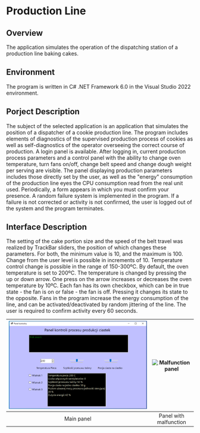 # Production Line

## Overview
The application simulates the operation of the dispatching station of a production line baking cakes.

## Environment
The program is written in C# .NET Framework 6.0 in the Visual Studio 2022 environment.

## Porject Description

The subject of the selected application is an application that simulates the position of a dispatcher of a cookie production line. The program includes elements of diagnostics of the supervised production process of cookies as well as self-diagnostics of the operator overseeing the correct course of production. A login panel is available. After logging in, current production process parameters and a control panel with the ability to change oven temperature, turn fans on/off, change belt speed and change dough weight per serving are visible. The panel displaying production parameters includes those directly set by the user, as well as the "energy" consumption of the production line eyes the CPU consumption read from the real unit used. Periodically, a form appears in which you must confirm your presence. A random failure system is implemented in the program. If a failure is not corrected or activity is not confirmed, the user is logged out of the system and the program terminates.

## Interface Description

The setting of the cake portion size and the speed of the belt travel was realized by TrackBar sliders, the position of which changes these parameters. For both, the minimum value is 10, and the maximum is 100. Change from the user level is possible in increments of 10.
Temperature control change is possible in the range of 150-300ºC. By default, the oven temperature is set to 200ºC. The temperature is changed by pressing the up or down arrow. One press on the arrow increases or decreases the oven temperature by 10ºC.
Each fan has its own checkbox, which can be in true state - the fan is on or false - the fan is off. Pressing it changes its state to the opposite. Fans in the program increase the energy consumption of the line, and can be activated/deactivated by random jittering of the line.
The user is required to confirm activity every 60 seconds.

| ![Main panel](ReadmeImages/MainPanel.png)| ![Malfunction panel](ReadmeImages/Malfunction.png) |
|:-----------------------:|:-----------------------:|
| Main panel        | Panel with malfunction         |
